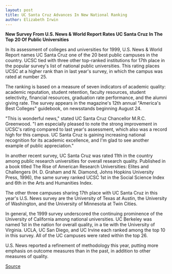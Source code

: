 ```yaml
---
layout: post
title: UC Santa Cruz Advances In New National Ranking
author: Elizabeth Irwin
---
```


**New Survey From U.S. News & World Report Rates UC Santa Cruz In The Top 20 Of Public Universities**

In its assessment of colleges and universities for 1999, U.S. News & World Report names UC Santa Cruz one of the 20 best public campuses in the country. UCSC tied with three other top-ranked institutions for 17th place in the popular survey's list of national public universities. This rating places UCSC at a higher rank than in last year's survey, in which the campus was rated at number 25.

The ranking is based on a measure of seven indicators of academic quality: academic reputation, student retention, faculty resources, student selectivity, financial resources, graduation rate performance, and the alumni giving rate. The survey appears in the magazine's 12th annual "America's Best Colleges" guidebook, on newsstands beginning August 24.

"This is wonderful news," stated UC Santa Cruz Chancellor M.R.C. Greenwood. "I am especially pleased to note the strong improvement in UCSC's rating compared to last year's assessment, which also was a record high for this campus. UC Santa Cruz is gaining increasing national recognition for its academic excellence, and I'm glad to see another example of public appreciation."

In another recent survey, UC Santa Cruz was rated 11th in the country among public research universities for overall research quality. Published in a book titled The Rise of American Research Universities: Elites and Challengers (H. D. Graham and N. Diamond, Johns Hopkins University Press, 1996), the same survey ranked UCSC 1st in the Social Science Index and 6th in the Arts and Humanities Index.

The other three campuses sharing 17th place with UC Santa Cruz in this year's U.S. News survey are the University of Texas at Austin, the University of Washington, and the University of Minnesota at Twin Cities.

In general, the 1999 survey underscored the continuing prominence of the University of California among national universities. UC Berkeley was named 1st in the nation for overall quality, in a tie with the University of Virginia. UCLA, UC San Diego, and UC Irvine each ranked among the top 10 in this survey. All of the UC campuses were rated within the top 26.

U.S. News reported a refinement of methodology this year, putting more emphasis on outcome measures than in the past, in addition to other measures of quality.

[Source](http://www1.ucsc.edu/news_events/press_releases/archive/98-99/08-98/rankings.htm "Permalink to UC Santa Cruz: Slug")